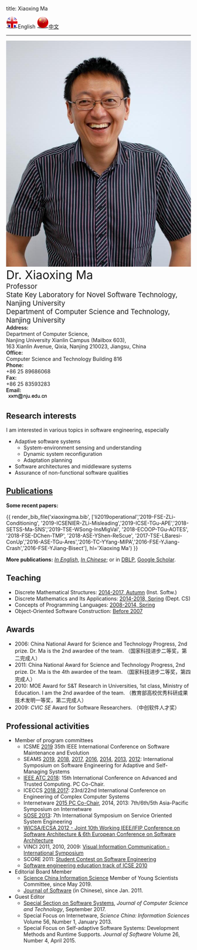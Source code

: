 title: Xiaoxing Ma

<img width="32" alt="" src="static/uk-icon-small.png" />English
<a href="cn/"><img width="32" alt="" src="static/china-icon-small.png" />中文</a>

<hr/>

<div class="news-body">
    <div class="row gutter k-equal-height"><!-- row -->
        <div class="col-lg-3 col-md-4 col-sm-12">
            <img src="static/xxm-happy.jpg" alt="Xiaoxing Ma" class="aligncenter" />
        </div>
        <div class="col-lg-9 col-md-8 col-sm-12">
            <div class="row gutter k-equal-height"><!-- nesting row -->
                <div class="col-lg-12">
                    <span style="font-size:24pt">Dr. Xiaoxing Ma</span>
                </div>
            </div><!-- nesting row end -->
            <div class="row gutter k-equal-height"><!-- nesting row -->
                <div class="col-lg-12">
                    <span style="font-size:14pt">Professor</span>
                </div>
            </div><!-- nesting row end -->
            <div class="row gutter k-equal-height"><!-- nesting row -->
                <div class="col-lg-12">
                    <span style="font-size:14pt">State Key Laboratory for Novel Software Technology, Nanjing University</span>
                </div>
            </div><!-- nesting row end -->
            <div class="row gutter k-equal-height"><!-- nesting row -->
                <div class="col-lg-12">
                    <span style="font-size:14pt">Department of Computer Science and Technology, Nanjing University</span>
                </div>
            </div><!-- nesting row end -->
            <div class="row gutter k-equal-height"><!-- nesting row -->
                <div class="col-lg-1 col-md-2 col-sm-12">
                    <span style="font-weight: 600;">Address:</span>
                </div>
                <div class="col-lg-11 col-md-10 col-sm-12">
                    <div clas="row">
                        <div class="col-lg-12">
                            Department of Computer Science,
                        </div>
                    </div>
                    <div clas="row">
                        <div class="col-lg-12">
                            Nanjing University Xianlin Campus (Mailbox 603),
                        </div>
                    </div>
                    <div clas="row">
                        <div class="col-lg-12">
                            163 Xianlin Avenue, Qixia, Nanjing 210023, Jiangsu, China
                        </div>
                    </div>
                </div>
            </div><!-- nesting row end -->
            <div class="row gutter k-equal-height"><!-- nesting row -->
                <div class="col-lg-1 col-md-2 col-sm-12">
                    <span style="font-weight: 600;">Office:</span>
                </div>
                <div class="col-lg-11 col-md-10 col-sm-12">
                    <div clas="row">
                        <div class="col-lg-12">
                            Computer Science and Technology Building 816
                        </div>
                    </div>
                </div>
            </div><!-- nesting row end -->
            <div class="row gutter k-equal-height"><!-- nesting row -->
                <div class="col-lg-1 col-md-2 col-sm-12">
                    <span style="font-weight: 600;">Phone:</span>
                </div>
                <div class="col-lg-11 col-md-10 col-sm-12">
                    <div clas="row">
                        <div class="col-lg-12">
                            +86 25 89686068
                        </div>
                    </div>
                </div>
            </div><!-- nesting row end -->
            <div class="row gutter k-equal-height"><!-- nesting row -->
                <div class="col-lg-1 col-md-2 col-sm-12">
                    <span style="font-weight: 600;">Fax:</span>
                </div>
                <div class="col-lg-11 col-md-10 col-sm-12">
                    <div clas="row">
                        <div class="col-lg-12">
                            +86 25 83593283
                        </div>
                    </div>
                </div>
            </div><!-- nesting row end -->
            <div class="row gutter k-equal-height"><!-- nesting row -->
                <div class="col-lg-1 col-md-2 col-sm-12">
                    <span style="font-weight: 600;">Email:</span>
                </div>
                <div class="col-lg-11 col-md-10 col-sm-12">
                    <div clas="row">
                        <div class="col-lg-12">
                            <img src="static/email_nju.gif"/>
                        </div>
                    </div>
                </div>
            </div><!-- nesting row end -->
        </div>
    </div><!-- row end -->
</div>

<!--
## Short biography
Dr. Xiaoxing Ma is a professor at the [[http://cs.nju.edu.cn][Department of Computer Science and Technology]], [[http://www.nju.edu.cn][Nanjing University]]. He got his B.Sc., M.Sc. and Ph.D., all in Computer Science, from the same University in 1997, 2000 and 2003, respectively. 

He worked as a Borsa Post-Doc in the [[http://deepse.dei.polimi.it/][DEEP-SE group]], [[http://www.polimi.it/][Politecnico di Milano]] from Dec. 2009 to Nov. 2010. He was once a research assistant in the [[http://www.comp.polyu.edu.hk/][Department of Computing]], [[http://www.polyu.edu.hk/][Hong Kong Polytechnic University]] from Oct. 2001 to Mar. 2002. 
-->

## Research interests

I am interested in various topics in software engineering, especially

* Adaptive software systems
    * System-environment sensing and understanding 
    * Dynamic system reconfiguration
    * Adaptation planning 
* Software architectures and middleware systems
* Assurance of non-functional software qualities

## [Publications](publications)
**Some recent papers:**

{{ render_bib_file('xiaoxingma.bib', ['li2019operational','2019-FSE-ZLi-Conditioning', '2019-ICSENIER-ZLi-Misleading','2019-ICSE-TGu-APE','2018-SETSS-Ma-SNS','2019-TSE-WSong-InsMigVal', '2018-ECOOP-TGu-AOTES', '2018-FSE-DChen-TMP', '2018-ASE-YShen-ReScue', '2017-TSE-LBaresi-ConUp','2016-ASE-TGu-Ares','2016-TC-YYang-MIPA','2016-FSE-YJiang-Crash','2016-FSE-YJiang-Bisect'], hl='Xiaoxing Ma') }}

**More publications:** [_In English_](publications), [_In Chinese_](http://www.c-dblp.cn/search_result.php?author_name=%E9%A9%AC%E6%99%93%E6%98%9F); or in [DBLP](http://dblp.uni-trier.de/pers/hd/m/Ma:Xiaoxing), [Google Scholar](https://scholar.google.com/citations?user=44WpWR4AAAAJ).

## Teaching
   * Discrete Mathematical Structures: [2014-2017, Autumn](DMS2013.html) (Inst. Softw.)
   * Discrete Mathematics and Its Applications: [2014-2018, Spring](http://cslabcms.nju.edu.cn/course/view.php?id=274) (Dept. CS)
   * Concepts of Programming Languages: [2008-2014, Spring](copl)
   * Object-Oriented Software Construction: [Before 2007](OOT2007.html)

## Awards
   * 2006: China National Award for Science and Technology Progress, 2nd prize. Dr. Ma is the 2nd awardee of the team. （国家科技进步二等奖，第二完成人）
   * 2011: China National Award for Science and Technology Progress, 2nd prize. Dr. Ma is the 4th awardee of the team. （国家科技进步二等奖，第四完成人）
   * 2010: MOE Award for S&T Research in Universities, 1st class, Ministry of Education. I am the 2nd awardee of the team. （教育部高校优秀科研成果技术发明一等奖，第二完成人）
   * 2009: _CVIC SE_ Award for Software Researchers. （中创软件人才奖）

## Professional activities

* Member of program committees 
    * ICSME [2019](https://icsme2019.github.io/) 35th IEEE International Conference on Software Maintenance and Evolution
    * SEAMS [2019](https://conf.researchr.org/home/seams-2019), [2018](https://conf.researchr.org/home/seams-2018), [2017](https://wp.doc.ic.ac.uk/seams2017/), [2016](http://seams2016.jgreen.de/), [2014](http://seams2014.uni-paderborn.de/), [2013](http://www.yorku.ca/mlitoiu/seams2013/), [2012](http://www.seams2012.cs.uvic.ca/):  International Symposium on Software Engineering for Adaptive and Self-Managing Systems
    * [IEEE ATC 2018](http://www.smart-world.org/2018/atc/): 15th International Conference on Advanced and Trusted Computing. PC Co-Chair.
    * ICECCS [2018](http://formal-analysis.com/iceccs/2018/),[2017](https://iceccs.github.io/2017/): 23rd/22nd International Conference on Engineering of Complex Computer Systems
    * Internetware [2015 PC Co-Chair](http://internetware2015.trustie.net/), 2014, 2013: 7th/6th/5th Asia-Pacific Symposium on Internetware 
    * [SOSE 2013](http://sei.pku.edu.cn/conference/sose2013/): 7th International Symposium on Service Oriented System Engineering
    * [WICSA/ECSA 2012 - Joint 10th Working IEEE/IFIP Conference on Software Architecture & 6th European Conference on Software Architecture](http://www.wicsa.net/)
    * VINCI 2011, 2010, 2009: [Visual Information Communication - International Symposium](http://www.cse.ust.hk/vinci2011/)
    * SCORE 2011: [Student Contest on Software Engineering](http://score-contest.org/2011/)
    * [Software engineering education track of ICSE 2010](http://www.sbs.co.za/ICSE2010/3-EVENTS/_TRACKS/ICSE2010_SE-EDUCATION.html)
* Editorial Board Member 
    * [Science China Information Science](https://www.springer.com/journal/11432) Member of Young Scientists Committee, since May 2019. 
    * [Journal of Software](http://www.jos.org.cn) (in Chinese), since Jan. 2011.
* Guest Editor 
    * [Special Section on Software Systems](http://jcst.ict.ac.cn:8080/jcst/EN/column/item161.shtml), _Journal of Computer Science and Technology_, September 2017.
    * Special Focus on Internetware, _Science China: Information Sciences_ Volume 56, Number 1, January 2013.
    * Special Focus on Self-adaptive Software Systems: Development Methods and Runtime Supports. _Journal of Software_ Volume 26, Number 4, April 2015.

